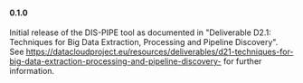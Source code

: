 #### 0.1.0

Initial release of the DIS-PIPE tool as documented in "Deliverable D2.1: Techniques for Big Data Extraction, Processing and Pipeline Discovery". See https://datacloudproject.eu/resources/deliverables/d21-techniques-for-big-data-extraction-processing-and-pipeline-discovery- for further information.

